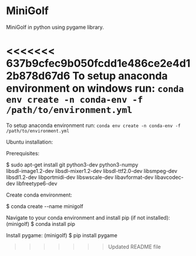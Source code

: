 # MiniGolf

MiniGolf in python using pygame library.

<<<<<<< 637b9cfec9b050fcdd1e486ce2e4d12b878d67d6
To setup anaconda environment on windows run:
`conda env create -n conda-env -f /path/to/environment.yml`
=======
To setup anaconda environment run:
`conda env create -n conda-env -f /path/to/environment.yml`

Ubuntu installation:

Prerequisites:

$ sudo apt-get install git python3-dev python3-numpy \
    libsdl-image1.2-dev libsdl-mixer1.2-dev libsdl-ttf2.0-dev libsmpeg-dev \
    libsdl1.2-dev  libportmidi-dev libswscale-dev libavformat-dev libavcodec-dev libfreetype6-dev

Create conda environment:

$ conda create --name minigolf

Navigate to your conda environment and install pip (if not installed):
(minigolf) $ conda install pip

Install pygame:
(minigolf) $ pip install pygame
>>>>>>> Updated README file
